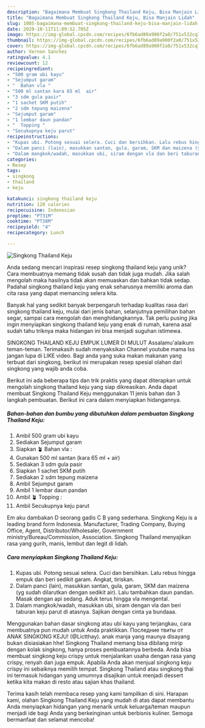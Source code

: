 ```yaml
---
description: "Bagaimana Membuat Singkong Thailand Keju, Bisa Manjain Lidah"
title: "Bagaimana Membuat Singkong Thailand Keju, Bisa Manjain Lidah"
slug: 1005-bagaimana-membuat-singkong-thailand-keju-bisa-manjain-lidah
date: 2020-10-11T11:09:52.705Z
image: https://img-global.cpcdn.com/recipes/6fb6ad89a900f2a0/751x532cq70/singkong-thailand-keju-foto-resep-utama.jpg
thumbnail: https://img-global.cpcdn.com/recipes/6fb6ad89a900f2a0/751x532cq70/singkong-thailand-keju-foto-resep-utama.jpg
cover: https://img-global.cpcdn.com/recipes/6fb6ad89a900f2a0/751x532cq70/singkong-thailand-keju-foto-resep-utama.jpg
author: Vernon Sanchez
ratingvalue: 4.1
reviewcount: 12
recipeingredient:
- "500 gram ubi kayu"
- "Sejumput garam"
- "  Bahan vla "
- "500 ml santan kara 65 ml  air"
- "3 sdm gula pasir"
- "1 sachet SKM putih"
- "2 sdm tepung maizena"
- "Sejumput garam"
- "1 lembar daun pandan"
- "  Topping "
- "Secukupnya keju parut"
recipeinstructions:
- "Kupas ubi. Potong sesuai selera. Cuci dan bersihkan. Lalu rebus hingga empuk dan beri sedikit garam. Angkat, tiriskan."
- "Dalam panci (lain), masukkan santan, gula, garam, SKM dan maizena (yg sudah dilarutkan dengan sedikit air). Lalu tambahkan daun pandan. Masak dengan api sedang. Aduk terus hingga vla mengental."
- "Dalam mangkok/wadah, masukkan ubi, siram dengan vla dan beri taburan keju parut di atasnya. Sajikan dengan cinta ya bundaaa."
categories:
- Resep
tags:
- singkong
- thailand
- keju

katakunci: singkong thailand keju 
nutrition: 128 calories
recipecuisine: Indonesian
preptime: "PT31M"
cooktime: "PT38M"
recipeyield: "4"
recipecategory: Lunch

---
```



![Singkong Thailand Keju](https://img-global.cpcdn.com/recipes/6fb6ad89a900f2a0/751x532cq70/singkong-thailand-keju-foto-resep-utama.jpg)

Anda sedang mencari inspirasi resep singkong thailand keju yang unik? Cara membuatnya memang tidak susah dan tidak juga mudah. Jika salah mengolah maka hasilnya tidak akan memuaskan dan bahkan tidak sedap. Padahal singkong thailand keju yang enak seharusnya memiliki aroma dan cita rasa yang dapat memancing selera kita.

Banyak hal yang sedikit banyak berpengaruh terhadap kualitas rasa dari singkong thailand keju, mulai dari jenis bahan, selanjutnya pemilihan bahan segar, sampai cara mengolah dan menghidangkannya. Tak perlu pusing jika ingin menyiapkan singkong thailand keju yang enak di rumah, karena asal sudah tahu triknya maka hidangan ini bisa menjadi suguhan istimewa.

SINGKONG THAILAND KEJU EMPUK LUMER DI MULUT Assalamu&#39;alaikum teman-teman. Terimakasih sudah menyaksikan Channel youtube mama Iss jangan lupa di LIKE video. Bagi anda yang suka makan makanan yang terbuat dari singkong, berikut ini merupakan resep spesial olahan dari singkong yang wajib anda coba.


Berikut ini ada beberapa tips dan trik praktis yang dapat diterapkan untuk mengolah singkong thailand keju yang siap dikreasikan. Anda dapat membuat Singkong Thailand Keju menggunakan 11 jenis bahan dan 3 langkah pembuatan. Berikut ini cara dalam menyiapkan hidangannya.

<!--inarticleads1-->

##### Bahan-bahan dan bumbu yang dibutuhkan dalam pembuatan Singkong Thailand Keju:

1. Ambil 500 gram ubi kayu
1. Sediakan Sejumput garam
1. Siapkan  🪴 Bahan vla :
1. Gunakan 500 ml santan (kara 65 ml + air)
1. Sediakan 3 sdm gula pasir
1. Siapkan 1 sachet SKM putih
1. Sediakan 2 sdm tepung maizena
1. Ambil Sejumput garam
1. Ambil 1 lembar daun pandan
1. Ambil  🪴 Topping :
1. Ambil Secukupnya keju parut


Em aku dambakan D seorang gadis C B yang sederhana. Singkong Keju is a leading brand form Indonesia. Manufacturer, Trading Company, Buying Office, Agent, Distributor/Wholesaler, Government ministry/Bureau/Commission, Association. Singkong Thailand menyajikan rasa yang gurih, manis, lembut dan legit di lidah. 

<!--inarticleads2-->

##### Cara menyiapkan Singkong Thailand Keju:

1. Kupas ubi. Potong sesuai selera. Cuci dan bersihkan. Lalu rebus hingga empuk dan beri sedikit garam. Angkat, tiriskan.
1. Dalam panci (lain), masukkan santan, gula, garam, SKM dan maizena (yg sudah dilarutkan dengan sedikit air). Lalu tambahkan daun pandan. Masak dengan api sedang. Aduk terus hingga vla mengental.
1. Dalam mangkok/wadah, masukkan ubi, siram dengan vla dan beri taburan keju parut di atasnya. Sajikan dengan cinta ya bundaaa.


Menggunakan bahan dasar singkong atau ubi kayu yang terjangkau, cara membuatnya pun mudah untuk Anda praktikkan. Последние твиты от ANAK SINGKONG KEJU! (@Lictthay). anak manja yang maunya disayang bukan disiasiakan hhe! Singkong Thailand memang bisa dibilang mirip dengan kolak singkong, hanya proses pembuatannya berbeda. Anda bisa membuat singkong keju crispy untuk menjalankan usaha dengan rasa yang crispy, renyah dan juga empuk. Apabila Anda akan menjual singkong keju crispy ini sebaiknya memilih tempat. Singkong Thailand atau singkong thai ini termasuk hidangan yang umumnya disajikan untuk menjadi dessert ketika kita makan di resto atau sajian khas thailand. 

Terima kasih telah membaca resep yang kami tampilkan di sini. Harapan kami, olahan Singkong Thailand Keju yang mudah di atas dapat membantu Anda menyiapkan hidangan yang menarik untuk keluarga/teman maupun menjadi ide bagi Anda yang berkeinginan untuk berbisnis kuliner. Semoga bermanfaat dan selamat mencoba!
